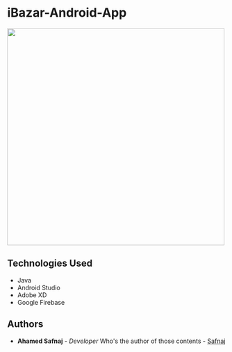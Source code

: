 # iBazar-Android-App
<img src="https://github.com/Safnaj/iBazar-Android-App/blob/master/app/src/main/res/drawable/UIUX.jpg" width="500" align="center">

## Technologies Used
* Java
* Android Studio
* Adobe XD
* Google Firebase

## Authors
* **Ahamed Safnaj** - *Developer* Who's the author of those contents - [Safnaj](https://ahamedsafnaj.blogspot.com)
